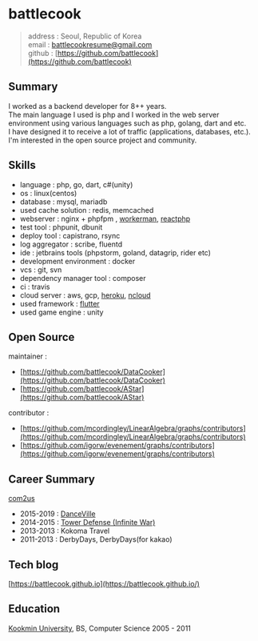 battlecook
============

> address : Seoul, Republic of Korea <br>
> email : battlecookresume@gmail.com <br>
> github : [https://github.com/battlecook](https://github.com/battlecook)

Summary
---------

I worked as a backend developer for 8++ years. <br>
The main language I used is php and I worked in the web server environment using various languages such as php, golang, dart and etc. <br>
I have designed it to receive a lot of traffic (applications, databases, etc.). <br>
I'm interested in the open source project and community.

Skills
--------------------

* language : php, go, dart, c#(unity)
* os : linux(centos)
* database : mysql, mariadb
* used cache solution : redis, memcached
* webserver : nginx + phpfpm , [workerman](https://github.com/walkor/Workerman), [reactphp](https://reactphp.org/)
* test tool : phpunit, dbunit 
* deploy tool : capistrano, rsync
* log aggregator : scribe, fluentd
* ide : jetbrains tools (phpstorm, goland, datagrip, rider etc)
* development environment : docker
* vcs : git, svn
* dependency manager tool : composer
* ci : travis
* cloud server : aws, gcp, [heroku](https://www.heroku.com/), [ncloud](https://www.ncloud.com/)
* used framework : [flutter](https://flutter.dev/)
* used game engine : unity

Open Source
--------------------

maintainer : 

 * [https://github.com/battlecook/DataCooker](https://github.com/battlecook/DataCooker)
 * [https://github.com/battlecook/AStar](https://github.com/battlecook/AStar) 

contributor :

* [https://github.com/mcordingley/LinearAlgebra/graphs/contributors](https://github.com/mcordingley/LinearAlgebra/graphs/contributors)
* [https://github.com/igorw/evenement/graphs/contributors](https://github.com/igorw/evenement/graphs/contributors)

Career Summary
----------

[com2us](https://www.com2us.com)

* 2015-2019 : [DanceVille](https://play.google.com/store/apps/details?id=com.com2us.com2usdance.normal.freefull.google.global.android.common) <br>
* 2014-2015 : [Tower Defense (Infinite War)](https://play.google.com/store/apps/details?id=com.com2us.towerdefenseplus.normal2.freefull.google.global.android.common) <br>
* 2013-2013 : Kokoma Travel <br>
* 2011-2013 : DerbyDays, DerbyDays(for kakao) <br>

Tech blog
--------------------

[https://battlecook.github.io](https://battlecook.github.io/)

Education
---------

[Kookmin University](https://www.kookmin.ac.kr/home.php), BS, Computer Science 2005 - 2011